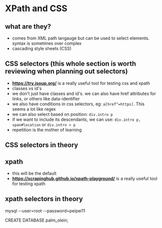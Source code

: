 # XPath and CSS

## what are they?
- comes from XML path langauge but can be used to select elements. syntax is sometimes over complex
- cascading style sheets (CSS)

## CSS selectors (this whole section is worth reviewing when planning out selectors)
- **https://try.jsoup.org/** is a really useful tool for testing css and xpath
- classes vs id's
- we don't just have classes and id's. we can also have href attributes for links, or others like data-identifier
- we also have conditions in css selectors, eg: ```a[href^=https]```. This seems a lot like regex
- we can also select based on position: ```div.intro p```
- if we want to include its descendants, we can use: ```div.intro p, span#location``` or ```div.intro > p```
- repetition is the mother of learning

## CSS selectors in theory

## xpath 
- this will be the default
- **https://scrapinghub.github.io/xpath-playground/** is a really useful tool for testing xpath

## xpath selectors in theory

mysql --user=root --password=peipei11

CREATE DATABASE palm_olein;